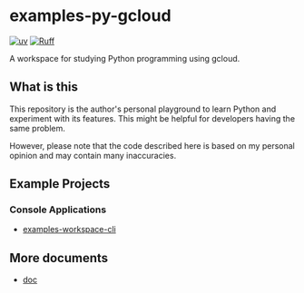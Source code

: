 # examples-py-gcloud

[![uv](https://img.shields.io/endpoint?url=https://raw.githubusercontent.com/astral-sh/uv/main/assets/badge/v0.json)](https://github.com/astral-sh/uv)
[![Ruff](https://img.shields.io/endpoint?url=https://raw.githubusercontent.com/astral-sh/ruff/main/assets/badge/v2.json)](https://github.com/astral-sh/ruff)

A workspace for studying Python programming using gcloud.

## What is this

This repository is the author's personal playground to learn Python and experiment with its features.
This might be helpful for developers having the same problem.

However, please note that the code described here is based on my personal opinion and may contain many inaccuracies.

## Example Projects

### Console Applications

- [examples-workspace-cli](./packages/examples-workspace-cli/README.md)

## More documents

- [doc](./docs/README.md)
